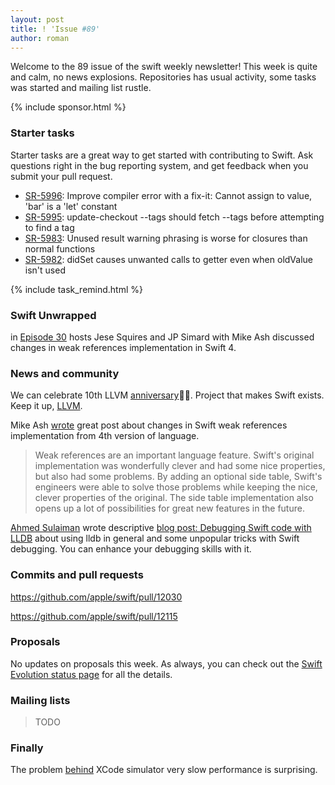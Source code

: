 ```yaml
---
layout: post
title: ! 'Issue #89'
author: roman
---
```


Welcome to the 89 issue of the swift weekly newsletter! This week is quite and calm, no news explosions. Repositories has usual activity, some tasks was started and mailing list rustle.

<!--excerpt-->

{% include sponsor.html %}

### Starter tasks

Starter tasks are a great way to get started with contributing to Swift. Ask questions right in the bug reporting system, and get feedback when you submit your pull request.

* [SR-5996](https://bugs.swift.org/browse/SR-5996): Improve compiler error with a fix-it: Cannot assign to value, 'bar' is a 'let' constant
* [SR-5995](https://bugs.swift.org/browse/SR-5995): update-checkout --tags should fetch --tags before attempting to find a tag
* [SR-5983](https://bugs.swift.org/browse/SR-5983): Unused result warning phrasing is worse for closures than normal functions
* [SR-5982](https://bugs.swift.org/browse/SR-5982): didSet causes unwanted calls to getter even when oldValue isn't used

{% include task_remind.html %}

### Swift Unwrapped

in [Episode 30](https://spec.fm/podcasts/swift-unwrapped/87409) hosts Jese Squires and JP Simard with Mike Ash discussed changes in weak references implementation in Swift 4.

### News and community
We can celebrate 10th LLVM [anniversary](https://twitter.com/llvmorg/status/912724943221096448)🎉🎊. Project that makes Swift exists. Keep it up, [LLVM](http://llvm.org).

Mike Ash [wrote](https://mikeash.com/pyblog/friday-qa-2017-09-22-swift-4-weak-references.html) great post about changes in Swift weak references implementation from 4th version of language.

> Weak references are an important language feature. Swift's original implementation was wonderfully clever and had some nice properties, but also had some problems. By adding an optional side table, Swift's engineers were able to solve those problems while keeping the nice, clever properties of the original. The side table implementation also opens up a lot of possibilities for great new features in the future.

[Ahmed Sulaiman](https://medium.com/@ahmedsulaiman) wrote descriptive [blog post: Debugging Swift code with LLDB](https://medium.com/flawless-app-stories/debugging-swift-code-with-lldb-b30c5cf2fd49) about using lldb in general and some unpopular tricks with Swift debugging. You can enhance your debugging skills with it.

### Commits and pull requests

https://github.com/apple/swift/pull/12030

https://github.com/apple/swift/pull/12115

### Proposals

No updates on proposals this week. As always, you can check out the [Swift Evolution status page](https://apple.github.io/swift-evolution/) for all the details.

### Mailing lists

> TODO

### Finally

The problem [behind](https://twitter.com/xenadu02/status/911463433521860609) XCode simulator very slow performance is surprising.
